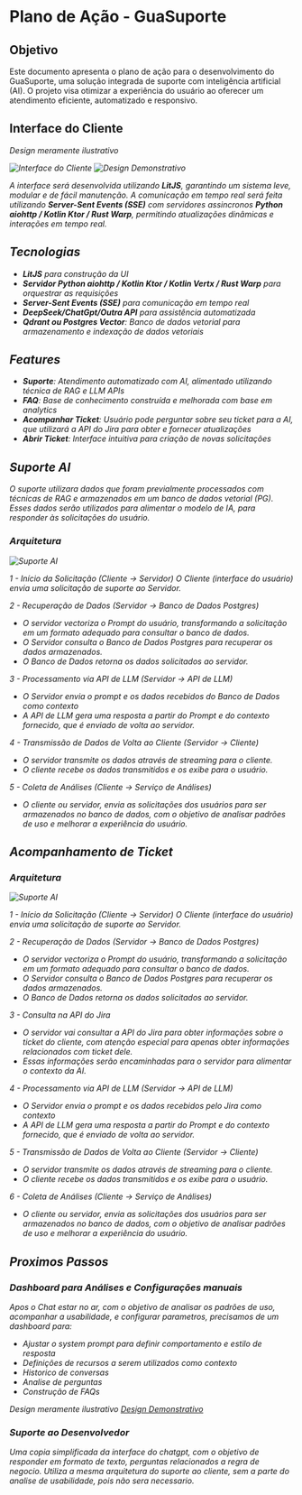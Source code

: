 # Plano de Ação - GuaSuporte

## Objetivo

Este documento apresenta o plano de ação para o desenvolvimento do GuaSuporte, uma solução integrada de suporte com inteligência artificial (AI). O projeto visa otimizar a experiência do usuário ao oferecer um atendimento eficiente, automatizado e responsivo.

## Interface do Cliente

<em>Design meramente ilustrativo<em>

![Interface do Cliente](chat_interface.png)
![Design Demonstrativo](https://preview--chat-circle-interface-23.lovable.app/)

A interface será desenvolvida utilizando **LitJS**, garantindo um sistema leve, modular e de fácil manutenção. A comunicação em tempo real será feita utilizando **Server-Sent Events (SSE)** com servidores assincronos **Python aiohttp / Kotlin Ktor / Rust Warp**, permitindo atualizações dinâmicas e interações em tempo real.

## Tecnologias

- **LitJS** para construção da UI
- **Servidor Python aiohttp / Kotlin Ktor / Kotlin Vertx / Rust Warp** para orquestrar as requisições
- **Server-Sent Events (SSE)** para comunicação em tempo real
- **DeepSeek/ChatGpt/Outra API** para assistência automatizada
- **Qdrant ou Postgres Vector**: Banco de dados vetorial para armazenamento e indexação de dados vetoriais

## Features

- **Suporte**: Atendimento automatizado com AI, alimentado utilizando técnica de RAG e LLM APIs
- **FAQ**: Base de conhecimento construída e melhorada com base em analytics
- **Acompanhar Ticket**: Usuário pode perguntar sobre seu ticket para a AI, que utilizará a API do Jira para obter e fornecer atualizações
- **Abrir Ticket**: Interface intuitiva para criação de novas solicitações

## Suporte AI

O suporte utilizara dados que foram previalmente processados com técnicas de RAG e armazenados em um banco de dados vetorial (PG). Esses dados serão utilizados para alimentar o modelo de IA, para responder às solicitações do usuário.

### Arquitetura
![Suporte AI](chat_support_arc.png)

1 - Início da Solicitação (Cliente → Servidor)
O Cliente (interface do usuário) envia uma solicitação de suporte ao Servidor.

2 - Recuperação de Dados (Servidor → Banco de Dados Postgres)
- O servidor vectoriza o Prompt do usuário, transformando a solicitação em um formato adequado para consultar o banco de dados.
- O Servidor consulta o Banco de Dados Postgres para recuperar os dados armazenados.
- O Banco de Dados retorna os dados solicitados ao servidor.

3 - Processamento via API de LLM (Servidor → API de LLM)
- O Servidor envia o prompt e os dados recebidos do Banco de Dados como contexto
- A API de LLM gera uma resposta a partir do Prompt e do contexto fornecido, que é enviado de volta ao servidor.

4 - Transmissão de Dados de Volta ao Cliente (Servidor → Cliente)
- O servidor transmite os dados através de streaming para o cliente.
- O cliente recebe os dados transmitidos e os exibe para o usuário.

5 - Coleta de Análises (Cliente → Serviço de Análises)
- O cliente ou servidor, envia as solicitações dos usuários para ser armazenados no banco de dados, com o objetivo de analisar padrões de uso e melhorar a experiência do usuário.

## Acompanhamento de Ticket

### Arquitetura
![Suporte AI](chat_ticket_support.png)

1 - Início da Solicitação (Cliente → Servidor)
O Cliente (interface do usuário) envia uma solicitação de suporte ao Servidor.

2 - Recuperação de Dados (Servidor → Banco de Dados Postgres)
- O servidor vectoriza o Prompt do usuário, transformando a solicitação em um formato adequado para consultar o banco de dados.
- O Servidor consulta o Banco de Dados Postgres para recuperar os dados armazenados.
- O Banco de Dados retorna os dados solicitados ao servidor.

3 - Consulta na API do Jira
- O servidor vai consultar a API do Jira para obter informações sobre o ticket do cliente, com atenção especial para apenas obter informações relacionados com ticket dele.
- Essas informações serão encaminhadas para o servidor para alimentar o contexto da AI.

4 - Processamento via API de LLM (Servidor → API de LLM)
- O Servidor envia o prompt e os dados recebidos pelo Jira como contexto
- A API de LLM gera uma resposta a partir do Prompt e do contexto fornecido, que é enviado de volta ao servidor.

5 - Transmissão de Dados de Volta ao Cliente (Servidor → Cliente)
- O servidor transmite os dados através de streaming para o cliente.
- O cliente recebe os dados transmitidos e os exibe para o usuário.

6 - Coleta de Análises (Cliente → Serviço de Análises)
- O cliente ou servidor, envia as solicitações dos usuários para ser armazenados no banco de dados, com o objetivo de analisar padrões de uso e melhorar a experiência do usuário.


## Proximos Passos

### Dashboard para Análises e Configurações manuais
Apos o Chat estar no ar, com o objetivo de analisar os padrões de uso, acompanhar a usabilidade, e configurar parametros, precisamos de um dashboard para:

- Ajustar o system prompt para definir comportamento e estilo de resposta
- Definições de recursos a serem utilizados como contexto
- Historico de conversas
- Analise de perguntas
- Construção de FAQs

<em>Design meramente ilustrativo<em>
[Design Demonstrativo](https://preview--chatmanage-gateway.lovable.app/faq)

### Suporte ao Desenvolvedor

Uma copia simplificada da interface do chatgpt, com o objetivo de responder em formato de texto, perguntas relacionados a regra de negocio. Utiliza a mesma arquitetura do suporte ao cliente, sem a parte do analise de usabilidade, pois não sera necessario.
